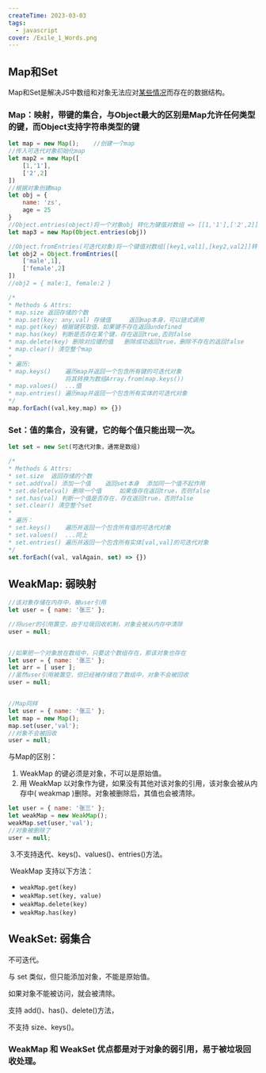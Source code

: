 ```yaml
---
createTime: 2023-03-03
tags:
  - javascript
cover: /Exile_1_Words.png
---
```


## Map和Set

Map和Set是解决JS中数组和对象无法应对<u>某些情况</u>而存在的数据结构。

### Map：映射，带键的集合，与Object最大的区别是Map允许任何类型的键，而Object支持字符串类型的键

```js
let map = new Map();	//创建一个map
//传入可迭代对象初始化map
let map2 = new Map([
    [1,'1'],
    ['2',2]
])
//根据对象创建map
let obj = {
    name: 'zs',
    age = 25
}
//Object.entries(object)将一个对象obj 转化为键值对数组 => [[1,'1'],['2',2]]
let map3 = new Map(Object.entries(obj))

//Object.fromEntries(可迭代对象)将一个键值对数组[[key1,val1],[key2,val2]]转化为普通对象
let obj2 = Object.fromEntries([
    ['male',1],
    ['female',2]
])
//obj2 = { male:1, female:2 }

/* 
* Methods & Attrs:
* map.size 返回存储的个数
* map.set(key: any,val)	存储值		返回map本身，可以链式调用
* map.get(key) 根据键获取值，如果键不存在返回undefined
* map.has(key) 判断是否存在某个键，存在返回true,否则false
* map.delete(key) 删除对应键的值	删除成功返回true，删除不存在的返回false
* map.clear() 清空整个map
*
* 遍历:
* map.keys()	遍历map并返回一个包含所有键的可迭代对象
				将其转换为数组Array.from(map.keys())
* map.values()	...值
* map.entries() 遍历map并返回一个包含所有实体的可迭代对象
*/
map.forEach((val,key,map) => {})
```



### Set：值的集合，没有键，它的每个值只能出现一次。

```js
let set = new Set(可迭代对象，通常是数组)

/*
* Methods & Attrs:
* set.size	返回存储的个数
* set.add(val) 添加一个值	返回set本身	 添加同一个值不起作用
* set.delete(val) 删除一个值		如果值存在返回true，否则false
* set.has(val) 判断一个值是否存在，存在返回true，否则false
* set.clear() 清空整个set
*
* 遍历：
* set.keys()	遍历并返回一个包含所有值的可迭代对象
* set.values()	...同上
* set.entries()	遍历并返回一个包含所有实体[val,val]的可迭代对象
*/
set.forEach((val, valAgain, set) => {})
```



## WeakMap:	弱映射

```js
//该对象存储在内存中，被user引用
let user = { name: '张三' };

//将user的引用置空，由于垃圾回收机制，对象会被从内存中清除
user = null;


//如果把一个对象放在数组中，只要这个数组存在，那该对象也存在
let user = { name: '张三' };
let arr = [ user ];
//虽然user引用被置空，但已经被存储在了数组中，对象不会被回收
user = null;


//Map同样
let user = { name: '张三' };
let map = new Map();
map.set(user,'val');
//对象不会被回收
user = null;
```

与Map的区别：

1. WeakMap 的键必须是对象，不可以是原始值。
2. 用 WeakMap 以对象作为键，如果没有其他对该对象的引用，该对象会被从内存中( weakmap )删除。对象被删除后，其值也会被清除。

```js
let user = { name: '张三' };
let weakMap = new WeakMap();
weakMap.set(user,'val');
//对象被删除了
user = null;
```

​	3.不支持迭代、keys()、values()、entries()方法。

​	WeakMap 支持以下方法：

- `weakMap.get(key)`
- `weakMap.set(key, value)`
- `weakMap.delete(key)`
- `weakMap.has(key)`



## WeakSet:	弱集合

不可迭代。

与 set 类似，但只能添加对象，不能是原始值。

如果对象不能被访问，就会被清除。

支持 add()、has()、delete()方法，

不支持 size、keys()。



### WeakMap 和 WeakSet 优点都是对于对象的弱引用，易于被垃圾回收处理。



